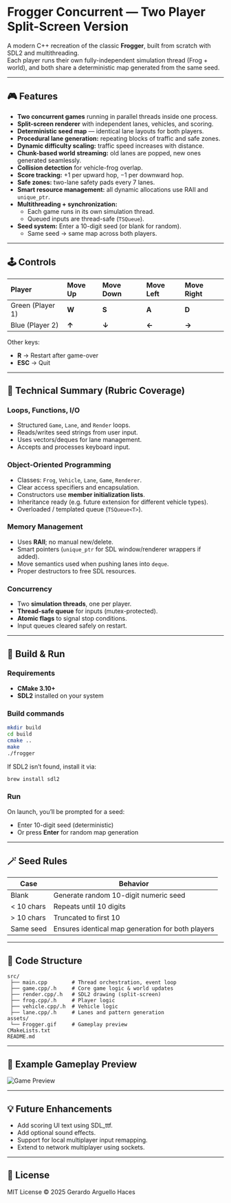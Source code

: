 # Frogger Concurrent — Two Player Split-Screen Version

A modern C++ recreation of the classic **Frogger**, built from scratch with SDL2 and multithreading.  
Each player runs their own fully-independent simulation thread (Frog + world), and both share a deterministic map generated from the same seed.

---

## 🎮 Features

- **Two concurrent games** running in parallel threads inside one process.
- **Split-screen renderer** with independent lanes, vehicles, and scoring.
- **Deterministic seed map** — identical lane layouts for both players.
- **Procedural lane generation:** repeating blocks of traffic and safe zones.
- **Dynamic difficulty scaling:** traffic speed increases with distance.
- **Chunk-based world streaming:** old lanes are popped, new ones generated seamlessly.
- **Collision detection** for vehicle-frog overlap.
- **Score tracking:** +1 per upward hop, −1 per downward hop.
- **Safe zones:** two-lane safety pads every 7 lanes.
- **Smart resource management:** all dynamic allocations use RAII and `unique_ptr`.
- **Multithreading + synchronization:**  
  - Each game runs in its own simulation thread.  
  - Queued inputs are thread-safe (`TSQueue`).
- **Seed system:** Enter a 10-digit seed (or blank for random).  
  - Same seed → same map across both players.

---

## 🕹️ Controls

| Player | Move Up | Move Down | Move Left | Move Right |
|:-------|:---------|:-----------|:------------|:------------|
| Green (Player 1) | **W** | **S** | **A** | **D** |
| Blue (Player 2) | **↑** | **↓** | **←** | **→** |

Other keys:
- **R** → Restart after game-over  
- **ESC** → Quit

---

## 🧠 Technical Summary (Rubric Coverage)

### Loops, Functions, I/O
- Structured `Game`, `Lane`, and `Render` loops.
- Reads/writes seed strings from user input.
- Uses vectors/deques for lane management.
- Accepts and processes keyboard input.

### Object-Oriented Programming
- Classes: `Frog`, `Vehicle`, `Lane`, `Game`, `Renderer`.
- Clear access specifiers and encapsulation.
- Constructors use **member initialization lists**.
- Inheritance ready (e.g. future extension for different vehicle types).
- Overloaded / templated queue (`TSQueue<T>`).

### Memory Management
- Uses **RAII**; no manual new/delete.
- Smart pointers (`unique_ptr` for SDL window/renderer wrappers if added).
- Move semantics used when pushing lanes into `deque`.
- Proper destructors to free SDL resources.

### Concurrency
- Two **simulation threads**, one per player.
- **Thread-safe queue** for inputs (mutex-protected).
- **Atomic flags** to signal stop conditions.
- Input queues cleared safely on restart.

---

## 🧱 Build & Run

### Requirements
- **CMake 3.10+**
- **SDL2** installed on your system

### Build commands
```bash
mkdir build
cd build
cmake ..
make
./frogger
```

If SDL2 isn’t found, install it via:
```bash
brew install sdl2
```

### Run
On launch, you’ll be prompted for a seed:
- Enter 10-digit seed (deterministic)
- Or press **Enter** for random map generation

---

## 🪄 Seed Rules

| Case | Behavior |
|------|-----------|
| Blank | Generate random 10-digit numeric seed |
| < 10 chars | Repeats until 10 digits |
| > 10 chars | Truncated to first 10 |
| Same seed | Ensures identical map generation for both players |

---

## 🧩 Code Structure

```
src/
 ├── main.cpp        # Thread orchestration, event loop
 ├── game.cpp/.h     # Core game logic & world updates
 ├── render.cpp/.h   # SDL2 drawing (split-screen)
 ├── frog.cpp/.h     # Player logic
 ├── vehicle.cpp/.h  # Vehicle logic
 ├── lane.cpp/.h     # Lanes and pattern generation
assets/
 └── Frogger.gif     # Gameplay preview
CMakeLists.txt
README.md
```

---

## 🧵 Example Gameplay Preview

![Game Preview](assets/Frogger.gif)

---

## 💡 Future Enhancements
- Add scoring UI text using SDL_ttf.
- Add optional sound effects.
- Support for local multiplayer input remapping.
- Extend to network multiplayer using sockets.

---

## 📜 License
MIT License © 2025 Gerardo Arguello Haces
